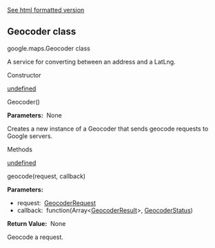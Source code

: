 [See html formatted version](https://huasofoundries.github.io/google-maps-documentation/Geocoder.html)

Geocoder class
--------------

google.maps.Geocoder class

A service for converting between an address and a LatLng.

Constructor

[undefined](#Geocoder.constructor)

Geocoder()

**Parameters:**  None

Creates a new instance of a Geocoder that sends geocode requests to Google servers.

Methods

[undefined](#Geocoder.geocode)

geocode(request, callback)

**Parameters:** 

*   request:  [GeocoderRequest](/maps/documentation/javascript/reference/3.40/geocoder#GeocoderRequest)
*   callback:  function(Array<[GeocoderResult](/maps/documentation/javascript/reference/3.40/geocoder#GeocoderResult)\>, [GeocoderStatus](/maps/documentation/javascript/reference/3.40/geocoder#GeocoderStatus))

**Return Value:**  None

Geocode a request.